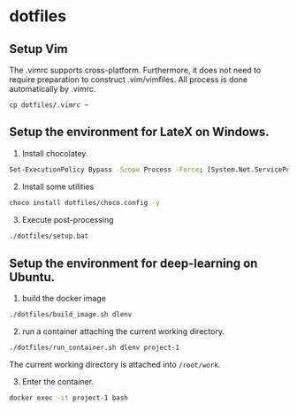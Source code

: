 # dotfiles

## Setup Vim
The .vimrc supports cross-platform. Furthermore, it does not need to require preparation to construct .vim/vimfiles. All process is done automatically by .vimrc.
```
cp dotfiles/.vimrc ~
```

## Setup the environment for LateX on Windows.

1. Install chocolatey.
```sh
Set-ExecutionPolicy Bypass -Scope Process -Force; [System.Net.ServicePointManager]::SecurityProtocol = [System.Net.ServicePointManager]::SecurityProtocol -bor 3072; iex ((New-Object System.Net.WebClient).DownloadString('https://community.chocolatey.org/install.ps1'))
```

2. Install some utilities
```sh
choco install dotfiles/choco.config -y
```

3. Execute post-processing
```sh
./dotfiles/setup.bat
```

## Setup the environment for deep-learning on Ubuntu.

1. build the docker image

```sh
./dotfiles/build_image.sh dlenv
```

2. run a container attaching the current working directory.

```sh
./dotfiles/run_container.sh dlenv project-1
```

The current working directory is attached into `/root/work`.

3. Enter the container.

```sh
docker exec -it project-1 bash
```

